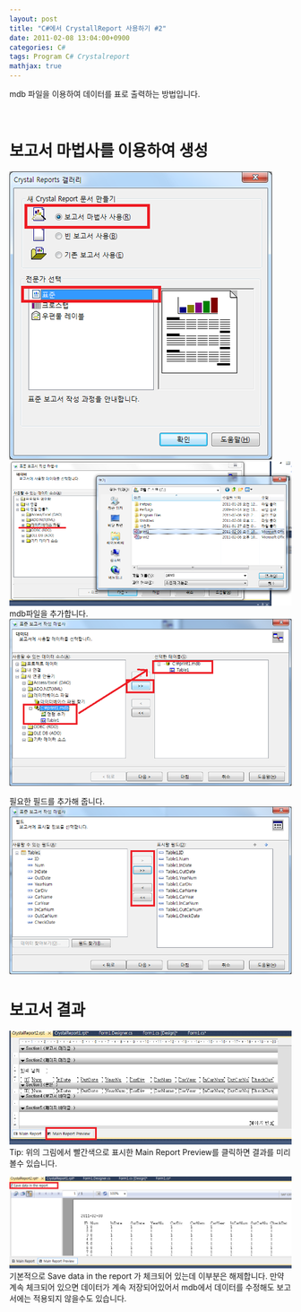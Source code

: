 ```yaml
---
layout: post
title: "C#에서 CrystallReport 사용하기 #2"
date: 2011-02-08 13:04:00+0900
categories: C#
tags: Program C# Crystalreport
mathjax: true
---
```


mdb 파일을 이용하여 데이터를 표로 출력하는 방법입니다.

<br>

# 보고서 마법사를 이용하여 생성
![img](/resource/2011/20110208/20110208-img-1.png)
![img](/resource/2011/20110208/20110208-img-2.png)
mdb파일을 추가합니다.  
![img](/resource/2011/20110208/20110208-img-3.png)

필요한 필드를 추가해 줍니다.  
![img](/resource/2011/20110208/20110208-img-4.png)  

# 보고서 결과
![img](/resource/2011/20110208/20110208-img-5.png)  
Tip: 위의 그림에서 빨간색으로 표시한 Main Report Preview를 클릭하면 결과를 미리 볼수 있습니다.

![img](/resource/2011/20110208/20110208-img-6.png)  
기본적으로 Save data in the report 가 체크되어 있는데 이부분은 해제합니다.
만약 계속 체크되어 있으면 데이터가 계속 저장되어있어서 mdb에서 데이터를 수정해도 보고서에는 적용되지 않을수도 있습니다.